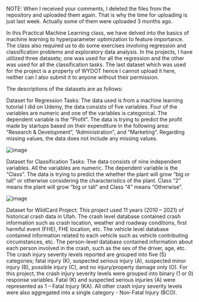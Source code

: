 NOTE: When I received your comments, I deleted the files from the repository and uploaded them again. That is why the time for uploading is just last week. Actually some of them were uploaded 3 months ago.

In this Practical Machine Learning class, we have delved into the basics of machine learning to hyperparameter optimization to feature importance. The class also required us to do some exercises involving regression and classification problems and exploratory data analysis.
In the projects, I have utilized three datasets; one was used for all the regression and the other was used for all the classification tasks. The last dataset which was used for the project is a property of WYDOT hence I cannot upload it here, neither can I also submit it to
anyone without their permission.

The descriptions of the datasets are as follows:

Dataset for Regression Tasks:
The data used is from a machine learning tutorial I did on Udemy, the data consists of five variables. Four of the variables are numeric and one of the variables is categorical. The dependent variable is the “Profit”. The data is trying to predict the profit made by startups 
based on their expenditure in the following area: “Research & Development”, “Administration”, and “Marketing”. Regarding missing values, the data does not include any missing values.

  ![image](https://github.com/COSC5557/warmup-Ibaah2/assets/110267537/bc521543-0ddd-4779-8a19-f9102f438071)

Dataset for Classification Tasks:
The data consists of nine independent variables. All the variables are numeric. The dependent variable is the “Class”. The data is trying to predict the whether the plant will grow “big or tall” or otherwise considering the characteristics of the plant. 
Class “2” means the plant will grow “big or tall” and Class “4” means “Otherwise”.

![image](https://github.com/COSC5557/warmup-Ibaah2/assets/110267537/958a8861-da86-4c9e-b0df-8e18338cf433)

Dataset for WildCard Project:
This project used 11 years (2010 – 2021) of historical crash data in Utah. The crash level database contained crash information such as crash location, weather and roadway conditions, first harmful event (FHE), FHE location, etc. 
The vehicle level database contained information related to each vehicle such as vehicle contributing circumstances, etc. The person-level database contained information about each person involved in the crash, such as the sex of the driver, age, etc. 
The crash injury severity levels reported are grouped into five (5) categories; fatal injury (K), suspected serious injury (A), suspected minor injury (B), possible injury (C), and no injury/property damage only (O). 
For this project, the crash injury severity levels were grouped into binary (1 or 0) response variables. Fatal (K) and suspected serious injuries (A) were represented as 1 – Fatal Injury (KA). All other crash injury severity levels were also aggregated into 
a single category - Non-Fatal Injury (BCO). 
